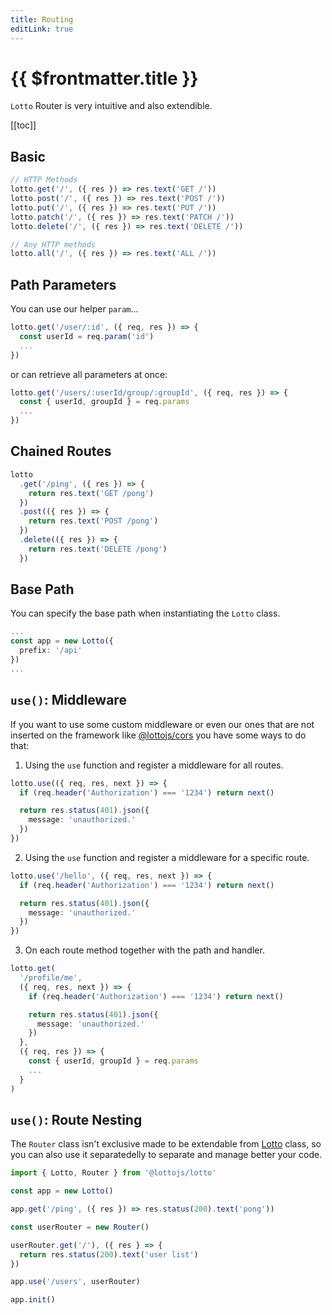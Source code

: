 ```yaml
---
title: Routing
editLink: true
---
```


# {{ $frontmatter.title }}

`Lotto` Router is very intuitive and also extendible.

[[toc]]

## Basic

```typescript
// HTTP Methods
lotto.get('/', ({ res }) => res.text('GET /'))
lotto.post('/', ({ res }) => res.text('POST /'))
lotto.put('/', ({ res }) => res.text('PUT /'))
lotto.patch('/', ({ res }) => res.text('PATCH /'))
lotto.delete('/', ({ res }) => res.text('DELETE /'))

// Any HTTP methods
lotto.all('/', ({ res }) => res.text('ALL /'))
```

## Path Parameters

You can use our helper `param`...

```typescript
lotto.get('/user/:id', ({ req, res }) => {
  const userId = req.param('id')
  ...
})
```

or can retrieve all parameters at once:

```typescript
lotto.get('/users/:userId/group/:groupId', ({ req, res }) => {
  const { userId, groupId } = req.params
  ...
})
```

## Chained Routes

```typescript
lotto
  .get('/ping', ({ res }) => {
    return res.text('GET /pong')
  })
  .post(({ res }) => {
    return res.text('POST /pong')
  })
  .delete(({ res }) => {
    return res.text('DELETE /pong')
  })
```

## Base Path

You can specify the base path when instantiating the `Lotto` class.

```typescript
...
const app = new Lotto({
  prefix: '/api'
})
...
```

## `use()`: Middleware

If you want to use some custom middleware or even our ones that are not inserted on the framework like [@lottojs/cors](./middlewares/cors) you have some ways to do that:

1. Using the `use` function and register a middleware for all routes.


```typescript
lotto.use(({ req, res, next }) => {
  if (req.header('Authorization') === '1234') return next()

  return res.status(401).json({
    message: 'unauthorized.'
  })
})
```

2. Using the `use` function and register a middleware for a specific route.

```typescript
lotto.use('/hello', ({ req, res, next }) => {
  if (req.header('Authorization') === '1234') return next()

  return res.status(401).json({
    message: 'unauthorized.'
  })
})
```

3. On each route method together with the path and handler.

```typescript
lotto.get(
  '/profile/me',
  ({ req, res, next }) => {
    if (req.header('Authorization') === '1234') return next()

    return res.status(401).json({
      message: 'unauthorized.'
    })
  },
  ({ req, res }) => {
    const { userId, groupId } = req.params
    ...
  }
)
```

## `use()`: Route Nesting

The `Router` class isn't exclusive made to be extendable from [Lotto](./lotto) class, so you can also use it separatedelly to separate and manage better your code.

```typescript
import { Lotto, Router } from '@lottojs/lotto'

const app = new Lotto()

app.get('/ping', ({ res }) => res.status(200).text('pong'))

const userRouter = new Router()

userRouter.get('/'), ({ res } => {
  return res.status(200).text('user list')
})

app.use('/users', userRouter)

app.init()
```
